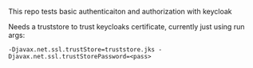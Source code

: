 This repo tests basic authenticaiton and authorization with keycloak

Needs a truststore to trust keycloaks certificate, currently just using run args:

```
-Djavax.net.ssl.trustStore=truststore.jks -Djavax.net.ssl.trustStorePassword=<pass>
```